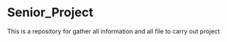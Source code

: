 # Senior_Project
This is a repository for gather all information and all file to carry out project 
